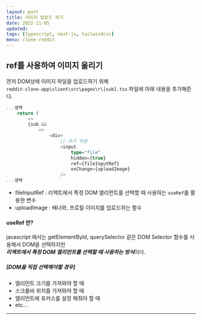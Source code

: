 ```yaml
---
layout: post
title: 이미지 업로드 하기
date: 2022-11-05
updated: 
tags: [typescript, next-js, tailwindcss]
menu: clone-reddit
---
```

## ref를 사용하여 이미지 올리기
먼저 DOM상에 이미지 파일을 업로드하기 위해   
`reddit-clone-app\client\src\pages\r\[sub].tsx` 파일에 아래 내용을 추가해준다.

```typescript
...생략
    return (
        <>
        {sub && 
            <>
                <div>
                    // 추가 부분
                    <input 
                        type="file" 
                        hidden={true} 
                        ref={fileInputRef} 
                        onChange={uploadImage}
                    />
...생략
```

* fileInputRef : 리액트에서 특정 DOM 엘리먼트를 선택할 때 사용하는 `useRef`를 활용한 변수
* uploadImage : 배너와, 프로필 이미지를 업로드하는 함수

#### useRef 란?
javascript 에서는 getElementById, querySelector 같은 DOM Selector 함수를 사용해서 DOM을 선택하지만   
***리액트에서 특정 DOM 엘리먼트를 선택할 때 사용하는 방식***이다.   

##### [DOM을 직접 선택해야할 경우]
* 엘리먼트 크기를 가져와야 할 때 
* 스크롤바 위치를 가져와야 할 때
* 엘리먼트에 포커스를 설정 해줘야 할 때 
* etc...

- - -

## 